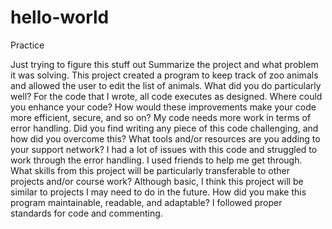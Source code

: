 # hello-world
Practice

Just trying to figure this stuff out
Summarize the project and what problem it was solving.
This project created a program to keep track of zoo animals and allowed the user to edit the list of animals.
What did you do particularly well?
For the code that I wrote, all code executes as designed.
Where could you enhance your code? How would these improvements make your code more efficient, secure, and so on?
My code needs more work in terms of error handling.
Did you find writing any piece of this code challenging, and how did you overcome this? What tools and/or resources are you adding to your support network?
I had a lot of issues with this code and struggled to work through the error handling.  I used friends to help me get through.
What skills from this project will be particularly transferable to other projects and/or course work?
Although basic, I think this project will be similar to projects I may need to do in the future.
How did you make this program maintainable, readable, and adaptable?
I followed proper standards for code and commenting.
